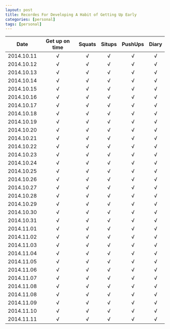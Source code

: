 ```yaml
---
layout: post
title: Recordes For Developing A Habit of Getting Up Early
categories: [personal]
tags: [personal]
---
```


| Date     | Get up on time | Squats  | Situps | PushUps | Diary |  
|:--------:|:--------------:|:-------:|:------:|:-------:|:-----:|
|2014.10.11|    &radic;     | &radic; | &radic;| &radic; |&radic;|
|2014.10.12|    &radic;     | &radic; | &radic;| &radic; |&radic;|
|2014.10.13|    &radic;     | &radic; | &radic;| &radic; |&radic;|
|2014.10.14|    &radic;     | &radic; | &radic;| &radic; |&radic;|
|2014.10.15|    &radic;     | &radic; | &radic;| &radic; |&radic;|
|2014.10.16|    &radic;     | &radic; | &radic;| &radic; |&radic;|
|2014.10.17|    &radic;     | &radic; | &radic;| &radic; |&radic;|
|2014.10.18|    &radic;     | &radic; | &radic;| &radic; |&radic;|
|2014.10.19|    &radic;     | &radic; | &radic;| &radic; |&radic;|
|2014.10.20|    &radic;     | &radic; | &radic;| &radic; |&radic;|
|2014.10.21|    &radic;     | &radic; | &radic;|&radic;  |&radic;|
|2014.10.22|    &radic;     | &radic; | &radic;|&radic;  |&radic;|
|2014.10.23|    &radic;     | &radic; | &radic;|&radic;  |&radic;|
|2014.10.24|    &radic;     | &radic; | &radic;|&radic;  |&radic;|
|2014.10.25|    &radic;     | &radic; | &radic;|&radic;  |&radic;|
|2014.10.26|    &radic;     | &radic; | &radic;|&radic;  |&radic;|
|2014.10.27|    &radic;     | &radic; | &radic;|&radic;  |&radic;|
|2014.10.28|    &radic;     | &radic; | &radic;|&radic;  |&radic;|
|2014.10.29|    &radic;     | &radic; | &radic;|&radic;  |&radic;|
|2014.10.30|    &radic;     | &radic; | &radic;|&radic;  |&radic;|
|2014.10.31|    &radic;     | &radic; | &radic;|&radic;  |&radic;|
|2014.11.01|    &radic;     | &radic; | &radic;|&radic;  |&radic;|
|2014.11.02|    &radic;     | &radic; | &radic;|&radic;  |&radic;|
|2014.11.03|    &radic;     | &radic; | &radic;|&radic;  |&radic;|
|2014.11.04|    &radic;     | &radic; | &radic;|&radic;  |&radic;|
|2014.11.05|    &radic;     | &radic; | &radic;|&radic;  |&radic;|
|2014.11.06|    &radic;     | &radic; | &radic;|&radic;  |&radic;|
|2014.11.07|    &radic;     | &radic; | &radic;|&radic;  |&radic;|
|2014.11.08|    &radic;     | &radic; | &radic;|&radic;  |&radic;|
|2014.11.08|    &radic;     | &radic; | &radic;|&radic;  |&radic;|
|2014.11.09|    &radic;     | &radic; | &radic;|&radic;  |&radic;|
|2014.11.10|    &radic;     | &radic; | &radic;|&radic;  |&radic;|
|2014.11.11|    &radic;     | &radic; | &radic;|&radic;  |&radic;|

<script type="text/javascript">
$(document).ready(function(){
    $("table").addClass("table table-bordered");
    alert("OK");
}
</script>